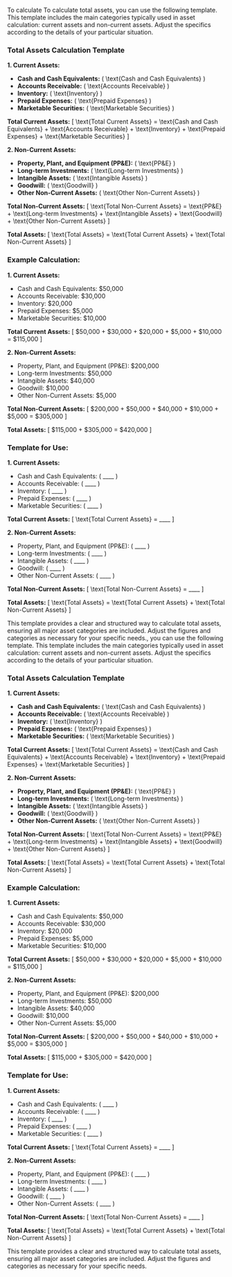 To calculate To calculate total assets, you can use the following template. This template includes the main categories typically used in asset calculation: current assets and non-current assets. Adjust the specifics according to the details of your particular situation.

### Total Assets Calculation Template

**1. Current Assets:**

- **Cash and Cash Equivalents:** \( \text{Cash and Cash Equivalents} \)
- **Accounts Receivable:** \( \text{Accounts Receivable} \)
- **Inventory:** \( \text{Inventory} \)
- **Prepaid Expenses:** \( \text{Prepaid Expenses} \)
- **Marketable Securities:** \( \text{Marketable Securities} \)

**Total Current Assets:**
\[ \text{Total Current Assets} = \text{Cash and Cash Equivalents} + \text{Accounts Receivable} + \text{Inventory} + \text{Prepaid Expenses} + \text{Marketable Securities} \]

**2. Non-Current Assets:**

- **Property, Plant, and Equipment (PP&E):** \( \text{PP&E} \)
- **Long-term Investments:** \( \text{Long-term Investments} \)
- **Intangible Assets:** \( \text{Intangible Assets} \)
- **Goodwill:** \( \text{Goodwill} \)
- **Other Non-Current Assets:** \( \text{Other Non-Current Assets} \)

**Total Non-Current Assets:**
\[ \text{Total Non-Current Assets} = \text{PP&E} + \text{Long-term Investments} + \text{Intangible Assets} + \text{Goodwill} + \text{Other Non-Current Assets} \]

**Total Assets:**
\[ \text{Total Assets} = \text{Total Current Assets} + \text{Total Non-Current Assets} \]

### Example Calculation:

**1. Current Assets:**

- Cash and Cash Equivalents: $50,000
- Accounts Receivable: $30,000
- Inventory: $20,000
- Prepaid Expenses: $5,000
- Marketable Securities: $10,000

**Total Current Assets:**
\[ \$50,000 + \$30,000 + \$20,000 + \$5,000 + \$10,000 = \$115,000 \]

**2. Non-Current Assets:**

- Property, Plant, and Equipment (PP&E): $200,000
- Long-term Investments: $50,000
- Intangible Assets: $40,000
- Goodwill: $10,000
- Other Non-Current Assets: $5,000

**Total Non-Current Assets:**
\[ \$200,000 + \$50,000 + \$40,000 + \$10,000 + \$5,000 = \$305,000 \]

**Total Assets:**
\[ \$115,000 + \$305,000 = \$420,000 \]

### Template for Use:

**1. Current Assets:**

- Cash and Cash Equivalents: \( \_\_\_\_ \)
- Accounts Receivable: \( \_\_\_\_ \)
- Inventory: \( \_\_\_\_ \)
- Prepaid Expenses: \( \_\_\_\_ \)
- Marketable Securities: \( \_\_\_\_ \)

**Total Current Assets:**
\[ \text{Total Current Assets} = \_\_\_\_ \]

**2. Non-Current Assets:**

- Property, Plant, and Equipment (PP&E): \( \_\_\_\_ \)
- Long-term Investments: \( \_\_\_\_ \)
- Intangible Assets: \( \_\_\_\_ \)
- Goodwill: \( \_\_\_\_ \)
- Other Non-Current Assets: \( \_\_\_\_ \)

**Total Non-Current Assets:**
\[ \text{Total Non-Current Assets} = \_\_\_\_ \]

**Total Assets:**
\[ \text{Total Assets} = \text{Total Current Assets} + \text{Total Non-Current Assets} \]

This template provides a clear and structured way to calculate total assets, ensuring all major asset categories are included. Adjust the figures and categories as necessary for your specific needs., you can use the following template. This template includes the main categories typically used in asset calculation: current assets and non-current assets. Adjust the specifics according to the details of your particular situation.

### Total Assets Calculation Template

**1. Current Assets:**

- **Cash and Cash Equivalents:** \( \text{Cash and Cash Equivalents} \)
- **Accounts Receivable:** \( \text{Accounts Receivable} \)
- **Inventory:** \( \text{Inventory} \)
- **Prepaid Expenses:** \( \text{Prepaid Expenses} \)
- **Marketable Securities:** \( \text{Marketable Securities} \)

**Total Current Assets:**
\[ \text{Total Current Assets} = \text{Cash and Cash Equivalents} + \text{Accounts Receivable} + \text{Inventory} + \text{Prepaid Expenses} + \text{Marketable Securities} \]

**2. Non-Current Assets:**

- **Property, Plant, and Equipment (PP&E):** \( \text{PP&E} \)
- **Long-term Investments:** \( \text{Long-term Investments} \)
- **Intangible Assets:** \( \text{Intangible Assets} \)
- **Goodwill:** \( \text{Goodwill} \)
- **Other Non-Current Assets:** \( \text{Other Non-Current Assets} \)

**Total Non-Current Assets:**
\[ \text{Total Non-Current Assets} = \text{PP&E} + \text{Long-term Investments} + \text{Intangible Assets} + \text{Goodwill} + \text{Other Non-Current Assets} \]

**Total Assets:**
\[ \text{Total Assets} = \text{Total Current Assets} + \text{Total Non-Current Assets} \]

### Example Calculation:

**1. Current Assets:**

- Cash and Cash Equivalents: $50,000
- Accounts Receivable: $30,000
- Inventory: $20,000
- Prepaid Expenses: $5,000
- Marketable Securities: $10,000

**Total Current Assets:**
\[ \$50,000 + \$30,000 + \$20,000 + \$5,000 + \$10,000 = \$115,000 \]

**2. Non-Current Assets:**

- Property, Plant, and Equipment (PP&E): $200,000
- Long-term Investments: $50,000
- Intangible Assets: $40,000
- Goodwill: $10,000
- Other Non-Current Assets: $5,000

**Total Non-Current Assets:**
\[ \$200,000 + \$50,000 + \$40,000 + \$10,000 + \$5,000 = \$305,000 \]

**Total Assets:**
\[ \$115,000 + \$305,000 = \$420,000 \]

### Template for Use:

**1. Current Assets:**

- Cash and Cash Equivalents: \( \_\_\_\_ \)
- Accounts Receivable: \( \_\_\_\_ \)
- Inventory: \( \_\_\_\_ \)
- Prepaid Expenses: \( \_\_\_\_ \)
- Marketable Securities: \( \_\_\_\_ \)

**Total Current Assets:**
\[ \text{Total Current Assets} = \_\_\_\_ \]

**2. Non-Current Assets:**

- Property, Plant, and Equipment (PP&E): \( \_\_\_\_ \)
- Long-term Investments: \( \_\_\_\_ \)
- Intangible Assets: \( \_\_\_\_ \)
- Goodwill: \( \_\_\_\_ \)
- Other Non-Current Assets: \( \_\_\_\_ \)

**Total Non-Current Assets:**
\[ \text{Total Non-Current Assets} = \_\_\_\_ \]

**Total Assets:**
\[ \text{Total Assets} = \text{Total Current Assets} + \text{Total Non-Current Assets} \]

This template provides a clear and structured way to calculate total assets, ensuring all major asset categories are included. Adjust the figures and categories as necessary for your specific needs.

